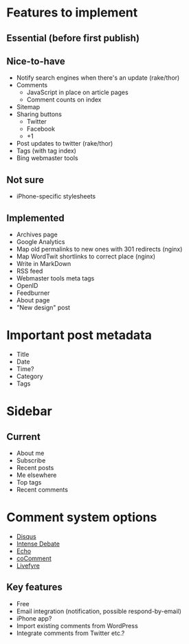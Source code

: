 # Features to implement

## Essential (before first publish)


## Nice-to-have

-   Notify search engines when there's an update (rake/thor)
-   Comments
    -   JavaScript in place on article pages
    -   Comment counts on index
-   Sitemap
-   Sharing buttons
    -   Twitter
    -   Facebook
    -   +1
-   Post updates to twitter (rake/thor)
-   Tags (with tag index)
-   Bing webmaster tools

## Not sure

-   iPhone-specific stylesheets

## Implemented

-   Archives page
-   Google Analytics
-   Map old permalinks to new ones with 301 redirects (nginx)
-   Map WordTwit shortlinks to correct place (nginx)
-   Write in MarkDown
-   RSS feed
-   Webmaster tools meta tags
-   OpenID
-   Feedburner
-   About page
-   "New design" post

# Important post metadata

-   Title
-   Date
-   Time?
-   Category
-   Tags

# Sidebar

## Current

-   About me
-   Subscribe
-   Recent posts
-   Me elsewhere
-   Top tags
-   Recent comments

# Comment system options

-   [Disqus](http://disqus.com/)
-   [Intense Debate](http://intensedebate.com/)
-   [Echo](http://aboutecho.com/)
-   [coComment](http://www.cocomment.com/)
-   [Livefyre](http://www.livefyre.com/)

## Key features

-   Free
-   Email integration (notification, possible respond-by-email)
-   iPhone app?
-   Import existing comments from WordPress
-   Integrate comments from Twitter etc.?

